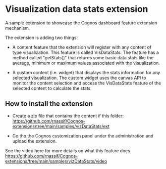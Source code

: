 # Visualization data stats extension
A sample extension to showcase the Cognos dashboard feature extension mechanism.

The extension is adding two things:
* A content feature that the extension will register with any content of type visualization. This feature is called VisDataStats. The feature has a method called "getStats()" that returns some basic data stats like the average, minimum or maximum values associated with the visualization.

* A custom content (i.e. widget) that displays the stats information for any selected visualization. The custom widget uses the canvas API to monitor the content selection and access the VisDataStats feature of the selected content to calculate the stats.

## How to install the extension
- Create a zip file that contains the content if this folder:
https://github.com/rnassif/Cognos-extensions/tree/main/samples/vizDataStats/ext

- Go tho the Cognos customization panel under the administration and upload the extension.


See the video here for more details on what this feature does
https://github.com/rnassif/Cognos-extensions/tree/main/samples/vizDataStats/video






